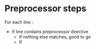 # Preprocessor steps

For each line :
* If line contains preprocessor directive
    * If nothing else matches, good to go
    * If 